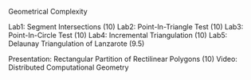 Geometrical Complexity

Lab1: Segment Intersections (10)
Lab2: Point-In-Triangle Test (10)
Lab3: Point-In-Circle Test (10)
Lab4: Incremental Triangulation (10)
Lab5: Delaunay Triangulation of Lanzarote (9.5)

Presentation: Rectangular Partition of Rectilinear Polygons (10)
Video: Distributed Computational Geometry

